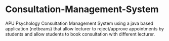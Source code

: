 # Consultation-Management-System
APU Psychology Consultation Management System using a java based application (netbeans) that allow lecturer to reject/approve appointments by students and allow students to book consultation with different lecturer.
